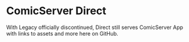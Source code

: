 # ComicServer Direct
With Legacy officially discontinued, Direct still serves ComicServer App with links to assets and more here on GitHub.
